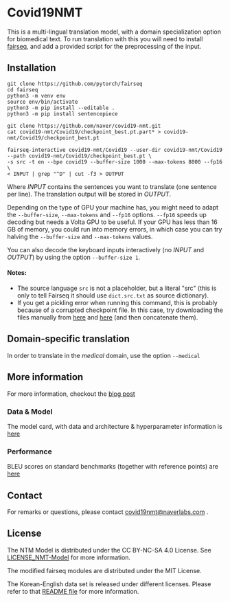 # Covid19NMT

This is a multi-lingual translation model, with a domain specialization option for biomedical text.
To run translation with this you will need to install [fairseq](https://github.com/pytorch/fairseq), and add a provided script for the preprocessing of the input.

## Installation

```
git clone https://github.com/pytorch/fairseq
cd fairseq
python3 -m venv env
source env/bin/activate
python3 -m pip install --editable .
python3 -m pip install sentencepiece

git clone https://github.com/naver/covid19-nmt.git
cat covid19-nmt/Covid19/checkpoint_best.pt.part* > covid19-nmt/Covid19/checkpoint_best.pt

fairseq-interactive covid19-nmt/Covid19 --user-dir covid19-nmt/Covid19 --path covid19-nmt/Covid19/checkpoint_best.pt \
-s src -t en --bpe covid19 --buffer-size 1000 --max-tokens 8000 --fp16 \
< INPUT | grep "^D" | cut -f3 > OUTPUT
```

Where _INPUT_ contains the sentences you want to translate (one sentence per line). The translation output will be stored in _OUTPUT_.

Depending on the type of GPU your machine has, you might need to adapt the `--buffer-size`, `--max-tokens` and `--fp16` options. `--fp16` speeds up decoding but needs a Volta GPU to be useful. If your GPU has less than 16 GB of memory, you could run into memory errors, in which case you can try halving the `--buffer-size` and `--max-tokens` values.

You can also decode the keyboard inputs interactively (no _INPUT_ and _OUTPUT_) by using the option `--buffer-size 1`.

#### Notes:
- The source language `src` is not a placeholder, but a literal "src" (this is only to tell Fairseq it should use `dict.src.txt` as source dictionary).
- If you get a pickling error when running this command, this is probably because of a corrupted checkpoint file. In this case, try downloading the files manually from [here](Covid19/checkpoint_best.pt.part1?raw=true) and [here](Covid19/checkpoint_best.pt.part2?raw=true) (and then concatenate them).

## Domain-specific translation
In order to translate in the _medical_ domain, use the option `--medical`

## More information
For more information, checkout the [blog post](https://europe.naverlabs.com/blog/a-machine-translation-model-for-covid-19-research/)

### Data & Model
The model card, with data and architecture & hyperparameter information is [here](modelcard.md)

### Performance
BLEU scores on standard benchmarks (together with reference points) are [here](benchmarks.md)


## Contact
For remarks or questions, please contact covid19nmt@naverlabs.com .

## License
The NTM Model is distributed under the CC BY-NC-SA 4.0 License. See [LICENSE_NMT-Model](LICENSE_NMT-Model.txt) for more information.

The modified fairseq modules are distributed under the MIT License.

The Korean-English data set is released under different licenses. Please refer to that [README file](covid_biomed/README.md) for more information.

